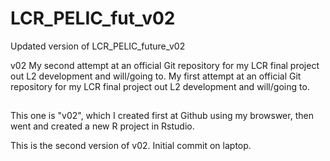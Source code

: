 # LCR_PELIC_fut_v02
Updated version of LCR_PELIC_future_v02

v02 My second attempt at an official Git repository for my LCR final project out L2 development and will/going to.
My first attempt at an official Git repository for my LCR final project out L2 development and will/going to.  

##
This one is "v02", which I created first at Github using my browswer, then went and created a new R project in Rstudio.

This is the second version of v02.  Initial commit on laptop.